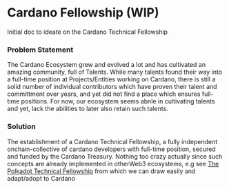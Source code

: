 # Cardano Fellowship (WIP)
Initial doc to ideate on the Cardano Technical Fellowship

### Problem Statement
The Cardano Ecosystem grew and evolved a lot and has cultivated an amazing community, full of Talents. While many talents found their way into a full-time position at Projects/Entities working on Cardano, there is still a solid number of individual contributors which have proven their talent and committment over years, and yet did not find a place which ensures full-time positions. For now, our ecosystem seems abnle in cultivating talents and yet, lack the abilities to later also retain such talents.

### Solution
The establishment of a Cardano Technical Fellowship, a fully independent onchain-collective of cardano developers with full-time position, secured and funded by the Cardano Treasury. 
Nothing too crazy actually since such concepts are already implemented in otherWeb3 ecosystems, e.g see [The Polkadot Technical Fellowship](https://wiki.polkadot.com/learn/learn-polkadot-technical-fellowship/) from which we can draw easily and adapt/adopt to Cardano



